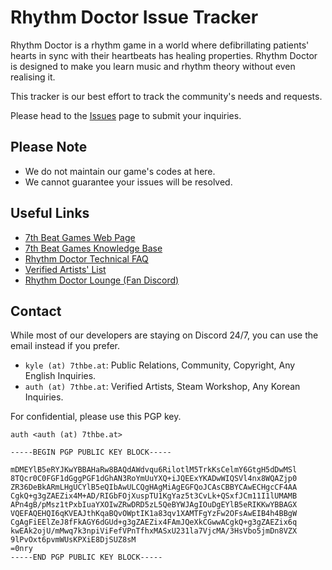 # Rhythm Doctor Issue Tracker

Rhythm Doctor is a rhythm game in a world where defibrillating patients' hearts in sync with their heartbeats has healing properties. Rhythm Doctor is designed to make you learn music and rhythm theory without even realising it.

This tracker is our best effort to track the community's needs and requests.

Please head to the [Issues](https://github.com/7thbeat/rd/issues) page to submit your inquiries.

## Please Note

* We do not maintain our game's codes at here.
* We cannot guarantee your issues will be resolved.

## Useful Links

* [7th Beat Games Web Page](https://7thbe.at)
* [7th Beat Games Knowledge Base](https://7thbeat.notion.site/7BG-Knowledge-Base-d1f6dcc1c792418fa6a7008ebee8519f)
* [Rhythm Doctor Technical FAQ](https://7thbeat.notion.site/RD-Technical-Problems-FAQ-fe2aec8dc5f24446ae079d135d7b81d6)
* [Verified Artists' List](https://7thbe.at/verified-artists/rd)
* [Rhythm Doctor Lounge (Fan Discord)](https://discord.com/invite/rhythmdr)

## Contact

While most of our developers are staying on Discord 24/7, you can use the email instead if you prefer.

* `kyle (at) 7thbe.at`: Public Relations, Community, Copyright, Any English Inquiries.
* `auth (at) 7thbe.at`: Verified Artists, Steam Workshop, Any Korean Inquiries.

For confidential, please use this PGP key.

```text
auth <auth (at) 7thbe.at>

-----BEGIN PGP PUBLIC KEY BLOCK-----

mDMEYlB5eRYJKwYBBAHaRw8BAQdAWdvqu6RilotlM5TrkKsCelmY6GtgH5dDwMSl
8TQcr0C0FGF1dGggPGF1dGhAN3RoYmUuYXQ+iJQEExYKADwWIQSVl4nx8WQAZjp0
ZR36DeBkARmLHgUCYlB5eQIbAwULCQgHAgMiAgEGFQoJCAsCBBYCAwECHgcCF4AA
CgkQ+g3gZAEZix4M+AD/RIGbFOjXuspTU1KgYaz5t3CvLk+QSxfJCm11I1lUMAMB
APn4gB/pMsz1tPxbIuaYXOIwZRwDRD5zL5QeBYWJAgIOuDgEYlB5eRIKKwYBBAGX
VQEFAQEHQI6qKVEAJthKqaBQvOWptIK1a83qv1XAMTFgYzFw2OFsAwEIB4h4BBgW
CgAgFiEElZeJ8fFkAGY6dGUd+g3gZAEZix4FAmJQeXkCGwwACgkQ+g3gZAEZix6q
kwEAk2ojU/mMwq7k3npiViFefVPnTfhxMASxU231la7VjcMA/3HsVbo5jmDn8VZX
9lPvOxt6pvmWUsKPXiE8DjSUZ8sM
=0nry
-----END PGP PUBLIC KEY BLOCK-----
```
